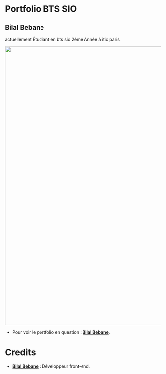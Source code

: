 # Portfolio BTS SIO
## Bilal Bebane

<p> actuellement Étudiant en bts sio 2ème Année à itic paris </p>

<p align="center">
	<img src="./asset/wallpaper.png" width="900">
</p>

* Pour voir le portfolio en question : **[Bilal Bebane](https://firebebane.github.io/ePortfolio/)**.

# Credits

* [**Bilal Bebane**](https://github.com/firebebane) : Développeur front-end.
